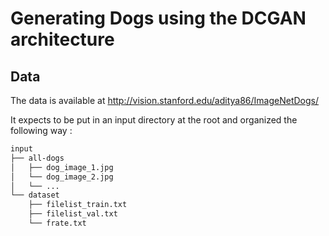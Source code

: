 # Generating Dogs using the DCGAN architecture

## Data

The data is available at http://vision.stanford.edu/aditya86/ImageNetDogs/

It expects to be put in an input directory at the root and organized the following way :
```bash
input
├── all-dogs
│   ├── dog_image_1.jpg
│   └── dog_image_2.jpg
│   └── ...
└── dataset
    ├── filelist_train.txt
    ├── filelist_val.txt
    └── frate.txt
```
